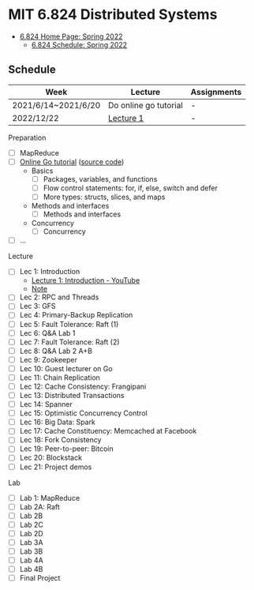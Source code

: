 # MIT 6.824 Distributed Systems

* [6.824 Home Page: Spring 2022](https://pdos.csail.mit.edu/6.824/)
  * [6.824 Schedule: Spring 2022](https://pdos.csail.mit.edu/6.824/schedule.html)

## Schedule

| Week                | Lecture                                      | Assignments |
| ------------------- | -------------------------------------------- | ----------- |
| 2021/6/14~2021/6/20 | Do online go tutorial                        | -           |
| 2022/12/22          | [Lecture 1](Lectures/Lecture1_Introduction/) | -           |

Preparation

* [ ] MapReduce
* [ ] [Online Go tutorial](https://tour.golang.org/list) ([source code](https://github.com/golang/tour))
  * Basics
    * [ ] Packages, variables, and functions
    * [ ] Flow control statements: for, if, else, switch and defer
    * [ ] More types: structs, slices, and maps
  * Methods and interfaces
    * [ ] Methods and interfaces
  * Concurrency
    * [ ] Concurrency
* [ ] ...

Lecture

* [ ] Lec 1: Introduction
  * [Lecture 1: Introduction - YouTube](https://www.youtube.com/watch?v=WtZ7pcRSkOA)
  * [Note](Lectures/Lecture1_Introduction/README.md)
* [ ] Lec 2: RPC and Threads
* [ ] Lec 3: GFS
* [ ] Lec 4: Primary-Backup Replication
* [ ] Lec 5: Fault Tolerance: Raft (1)
* [ ] Lec 6: Q&A Lab 1
* [ ] Lec 7: Fault Tolerance: Raft (2)
* [ ] Lec 8: Q&A Lab 2 A+B
* [ ] Lec 9: Zookeeper
* [ ] Lec 10: Guest lecturer on Go
* [ ] Lec 11: Chain Replication
* [ ] Lec 12: Cache Consistency: Frangipani
* [ ] Lec 13: Distributed Transactions
* [ ] Lec 14: Spanner
* [ ] Lec 15: Optimistic Concurrency Control
* [ ] Lec 16: Big Data: Spark
* [ ] Lec 17: Cache Constituency: Memcached at Facebook
* [ ] Lec 18: Fork Consistency
* [ ] Lec 19: Peer-to-peer: Bitcoin
* [ ] Lec 20: Blockstack
* [ ] Lec 21: Project demos

Lab

* [ ] Lab 1: MapReduce
* [ ] Lab 2A: Raft
* [ ] Lab 2B
* [ ] Lab 2C
* [ ] Lab 2D
* [ ] Lab 3A
* [ ] Lab 3B
* [ ] Lab 4A
* [ ] Lab 4B
* [ ] Final Project
